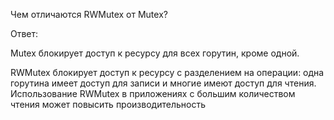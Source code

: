 Чем отличаются RWMutex от Mutex?

Ответ:

Mutex блокирует доступ к ресурсу для всех горутин, кроме одной. 

RWMutex блокирует доступ к ресурсу с разделением на операции: одна горутина имеет доступ для записи
и многие имеют доступ для чтения. 
Использование RWMutex в приложениях с большим количеством чтения может повысить производительность